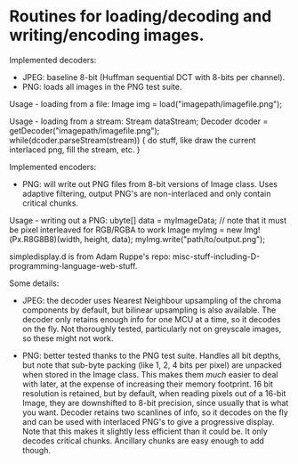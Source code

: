 # Routines for loading/decoding and writing/encoding images. 

Implemented decoders:
- JPEG: baseline 8-bit (Huffman sequential DCT with 8-bits per channel).
- PNG: loads all images in the PNG test suite. 

Usage - loading from a file:
    Image img = load("imagepath/imagefile.png");

Usage - loading from a stream:
    Stream dataStream;
    Decoder dcoder = getDecoder("imagepath/imagefile.png");
    while(dcoder.parseStream(stream))
    {
	    do stuff, like draw the current interlaced png, fill the stream, etc.
    } 

Implemented encoders:
- PNG: will write out PNG files from 8-bit versions of Image class. Uses adaptive filtering, 
output PNG's are non-interlaced and only contain critical chunks.

Usage - writing out a PNG:
    ubyte[] data = myImageData;  // note that it must be pixel interleaved for RGB/RGBA to work
    Image myImg = new Img!(Px.R8G8B8)(width, height, data);
	myImg.write("path/to/output.png");

simpledisplay.d is from Adam Ruppe's repo: misc-stuff-including-D-programming-language-web-stuff.

Some details:
- JPEG: the decoder uses Nearest Neighbour upsampling of the chroma components by default, but 
bilinear upsampling is also available. The decoder only retains enough info for one MCU at a 
time, so it decodes on the fly. Not thoroughly tested, particularly not on greyscale images, 
so these might not work.

- PNG: better tested thanks to the PNG test suite. Handles all bit depths, but note that 
sub-byte packing (like 1, 2, 4 bits per pixel) are unpacked when stored in the Image class. This 
makes them _much_ easier to deal with later, at the expense of increasing their memory footprint. 
16 bit resolution is retained, but by default, when reading pixels out of a 16-bit Image, they are 
downshifted to 8-bit precision, since usually that is what you want. Decoder retains two scanlines 
of info, so it decodes on the fly and can be used with interlaced PNG's to give a progressive display. 
Note that this makes it slightly less efficient than it could be. It only decodes critical chunks. 
Ancillary chunks are easy enough to add though. 